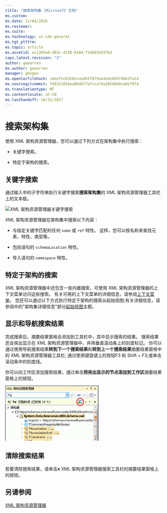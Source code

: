 ```yaml
---
title: "搜索架构集 |Microsoft 文档"
ms.custom: 
ms.date: 11/04/2016
ms.reviewer: 
ms.suite: 
ms.technology: vs-ide-general
ms.tgt_pltfrm: 
ms.topic: article
ms.assetid: ec1395e0-d03c-4130-810d-f2db656937bd
caps.latest.revision: "3"
author: gewarren
ms.author: gewarren
manager: ghogen
ms.openlocfilehash: c6bef5c0358ecdadb5f8f9aada4e69d748b3fa14
ms.sourcegitcommit: f40311056ea0b4677efcca74a285dbb0ce0e7974
ms.translationtype: MT
ms.contentlocale: zh-CN
ms.lasthandoff: 10/31/2017
---
```

# <a name="searching-the-schema-set"></a>搜索架构集
使用 XML 架构资源管理器，您可以通过下列方式在架构集中执行搜索：  
  
-   关键字搜索。  
  
-   特定于架构的搜索。  
  
## <a name="keyword-search"></a>关键字搜索  
 通过输入中的子字符串执行关键字搜索**搜索架构集**的 XML 架构资源管理器工具栏上的文本框。  
  
 ![XML 架构资源管理器关键字搜索](../xml-tools/media/schemaexplorersearch.gif "SchemaExplorerSearch")  
  
 XML 架构资源管理器在架构集中搜索以下内容：  
  
-   与指定关键字匹配的任何 `name` 或 `ref` 特性。 这样，您可以按名称来查找元素、特性、类型等。  
  
-   包括语句的 `schemaLocation` 特性。  
  
-   导入语句的 `namespace` 特性。  
  
## <a name="schema-specific-search"></a>特定于架构的搜索  
 XML 架构资源管理器中还包含一些内置搜索，可使用 XML 架构资源管理器的上下文菜单访问这些搜索。 有关可用的上下文菜单的详细信息，请参阅[上下文菜单](../xml-tools/context-menus-xml-schema-explorer.md)。 您还可以通过以下方式执行特定于架构的搜索从起始视图;有关详细信息，请参阅中的"架构集详细信息"部分[起始视图](../xml-tools/start-view.md)主题。  
  
## <a name="displaying-and-navigating-search-results"></a>显示和导航搜索结果  
 完成搜索后，摘要结果窗格会添加到工具栏中，其中显示搜索的结果。 搜索结果还会突出显示在 XML 架构资源管理器中，并用垂直滚动条上的刻度标记。 你可以通过使用导航搜索结果**转到下一个搜索结果**和**转到上一个搜索结果**摘要结果窗格中的 XML 架构资源管理器工具栏; 通过使用键盘键上的按钮F3 和 Shift + F3;或单击滚动条中的刻度线。  
  
 你可以向工作区添加搜索结果，通过单击**将突出显示的节点添加到工作区**摘要结果窗格上的按钮。  
  
 ![XML 架构资源管理器搜索结果](../xml-tools/media/schemaexplorersearchresult.gif "SchemaExplorerSearchResult")  
  
## <a name="clearing-search-results"></a>清除搜索结果  
 若要清除搜索结果，请单击**x** XML 架构资源管理器搜索工具栏的摘要结果窗格上的按钮。  
  
## <a name="see-also"></a>另请参阅  
 [XML 架构资源管理器](../xml-tools/xml-schema-explorer.md)